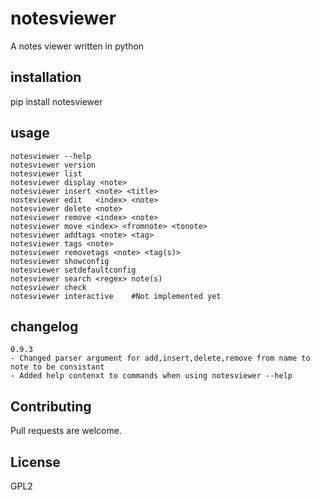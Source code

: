 # notesviewer

A notes viewer written in python

## installation

pip install notesviewer

## usage

```
notesviewer --help
notesviewer version 
notesviewer list
notesviewer display <note> 
notesviewer insert <note> <title>
nosteviewer edit   <index> <note>
notesviewer delete <note>
notesviewer remove <index> <note>
notesviewer move <index> <fromnote> <tonote>
notesviewer addtags <note> <tag>
notesviewer tags <note>
notesviewer removetags <note> <tag(s)>
notesviewer showconfig
notesviewer setdefaultconfig
notesviewer search <regex> note(s)
notesviewer check
notesviewer interactive    #Not implemented yet

```

## changelog
```
0.9.3
- Changed parser argument for add,insert,delete,remove from name to note to be consistant
- Added help contenxt to commands when using notesviewer --help
```

## Contributing 
Pull requests are welcome. 

## License 
GPL2
